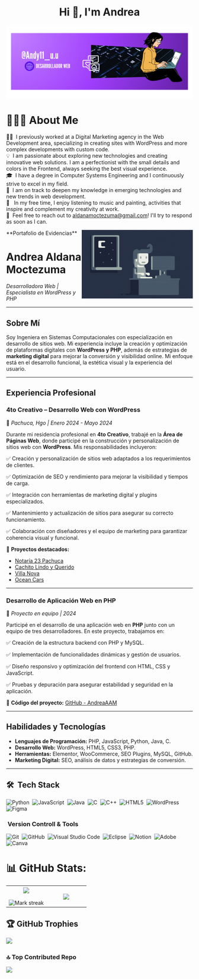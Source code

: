 
<h1 align="center">Hi 👋, I'm Andrea</h1>
<img src="https://github.com/AndyAAM/AndyAAM/blob/856b7c191703d0ee8317a4416e2d0f05530c334b/Andy.png">

#  👨🏻‍💻 About Me
👨‍💻 &nbsp;I previously worked at a Digital Marketing agency in the Web Development area, specializing in creating sites with WordPress and more complex developments with custom code.\
💡 &nbsp;I am passionate about exploring new technologies and creating innovative web solutions. I am a perfectionist with the small details and colors in the Frontend, always seeking the best visual experience.\
🎓 &nbsp;I have a degree in Computer Systems Engineering and I continuously strive to excel in my field.\
🌱 &nbsp;I am on track to deepen my knowledge in emerging technologies and new trends in web development.\
🎨 &nbsp; In my free time, I enjoy listening to music and painting, activities that inspire and complement my creativity at work.\
💬 &nbsp;Feel free to reach out to aldanamoctezuma@gmail.com! I'll try to respond as soon as I can.


<img alt="Night Coding" src="https://raw.githubusercontent.com/AVS1508/AVS1508/master/assets/Night-Coding.gif" align="right"/>
**Portafolio de Evidencias**

# **Andrea Aldana Moctezuma**  

*Desarrolladora Web | Especialista en WordPress y PHP*

---

## **Sobre Mí**

Soy Ingeniera en Sistemas Computacionales con especialización en desarrollo de sitios web. Mi experiencia incluye la creación y optimización de plataformas digitales con **WordPress y PHP**, además de estrategias de **marketing digital** para mejorar la conversión y visibilidad online. Mi enfoque está en el desarrollo funcional, la estética visual y la experiencia del usuario.

---

## **Experiencia Profesional**

### **4to Creativo – Desarrollo Web con WordPress**  

📍 *Pachuca, Hgo | Enero 2024 - Mayo 2024*

Durante mi residencia profesional en **4to Creativo**, trabajé en la **Área de Páginas Web**, donde participé en la construcción y personalización de sitios web con **WordPress**. Mis responsabilidades incluyeron:

✅ Creación y personalización de sitios web adaptados a los requerimientos de clientes.  

✅ Optimización de SEO y rendimiento para mejorar la visibilidad y tiempos de carga.  

✅ Integración con herramientas de marketing digital y plugins especializados.  

✅ Mantenimiento y actualización de sitios para asegurar su correcto funcionamiento.  

✅ Colaboración con diseñadores y el equipo de marketing para garantizar coherencia visual y funcional.  

🔗 **Proyectos destacados:**

- [Notaría 23 Pachuca](https://notaria23pachuca.com/)
- [Cachito Lindo y Querido](https://www.cachitolindoyquerido.com.mx/)
- [Villa Nova](https://villanova.com.m)
- [Ocean Cars](https://oceancars.com.mx/)

---

### **Desarrollo de Aplicación Web en PHP**  

📍 *Proyecto en equipo | 2024*

Participé en el desarrollo de una aplicación web en **PHP** junto con un equipo de tres desarrolladores. En este proyecto, trabajamos en:

✅ Creación de la estructura backend con PHP y MySQL.  

✅ Implementación de funcionalidades dinámicas y gestión de usuarios.  

✅ Diseño responsivo y optimización del frontend con HTML, CSS y JavaScript.  

✅ Pruebas y depuración para asegurar estabilidad y seguridad en la aplicación.  

🔗 **Código del proyecto:** [GitHub - AndreaAAM](https://github.com/AndyAAM)

---

## **Habilidades y Tecnologías**

- **Lenguajes de Programación:** PHP, JavaScript, Python, Java, C.  
- **Desarrollo Web:** WordPress, HTML5, CSS3, PHP.  
- **Herramientas:** Elementor, WooCommerce, SEO Plugins, MySQL, GitHub.  
- **Marketing Digital:** SEO, análisis de datos y estrategias de conversión.  

---

## 🛠 &nbsp;Tech Stack

![Python](https://img.shields.io/badge/python-3670A0?style=for-the-badge&logo=python&logoColor=ffdd54)&nbsp;
![JavaScript](https://img.shields.io/badge/javascript-%23323330.svg?style=for-the-badge&logo=javascript&logoColor=%23F7DF1E)&nbsp;
![Java](https://img.shields.io/badge/java-%23ED8B00.svg?style=for-the-badge&logo=java&logoColor=white)&nbsp;
![C](https://img.shields.io/badge/c-%2300599C.svg?style=for-the-badge&logo=c&logoColor=white)&nbsp;
![C++](https://img.shields.io/badge/c++-%2300599C.svg?style=for-the-badge&logo=c%2B%2B&logoColor=white)&nbsp;
![HTML5](https://img.shields.io/badge/html5-%23E34F26.svg?style=for-the-badge&logo=html5&logoColor=white)&nbsp;
![WordPress](https://img.shields.io/badge/WordPress-%23117AC9.svg?style=for-the-badge&logo=WordPress&logoColor=white)&nbsp;
![Figma](https://img.shields.io/badge/figma-%23F24E1E.svg?style=for-the-badge&logo=figma&logoColor=white)&nbsp;

### &nbsp;Version Controll & Tools 

![Git](https://img.shields.io/badge/git-%23F05033.svg?style=for-the-badge&logo=git&logoColor=white)&nbsp;
![GitHub](https://img.shields.io/badge/github-%23121011.svg?style=for-the-badge&logo=github&logoColor=white)&nbsp;
![Visual Studio Code](https://img.shields.io/badge/Visual%20Studio%20Code-0078d7.svg?style=for-the-badge&logo=visual-studio-code&logoColor=white)&nbsp;
![Eclipse](https://img.shields.io/badge/Eclipse-FE7A16.svg?style=for-the-badge&logo=Eclipse&logoColor=white)&nbsp;
![Notion](https://img.shields.io/badge/Notion-%23000000.svg?style=for-the-badge&logo=notion&logoColor=white)&nbsp;
![Adobe](https://img.shields.io/badge/adobe-%23FF0000.svg?style=for-the-badge&logo=adobe&logoColor=white)&nbsp;
![Canva](https://img.shields.io/badge/Canva-%2300C4CC.svg?style=for-the-badge&logo=Canva&logoColor=white)&nbsp;

# 📊 GitHub Stats:
<table align="center">
<tr border="none">
<td width="50%" align="center">
  
  <img  align="center"  src="https://github-readme-stats.vercel.app/api?username=AndyAAM&theme=great-gatsby&hide_border=false&include_all_commits=false&count_private=false" />
  <br></br>
  <img  title="🔥 Get streak stats for your profile at git.io/streak-stats" alt="Mark streak" src="https://github-readme-streak-stats.herokuapp.com/?user=AndyAAM&theme=great-gatsby&hide_border=false" /> 
</td>

<td width="50%" align="center">

  <img  align="center"  src="https://github-readme-stats.vercel.app/api/top-langs/?username=AndyAAM&theme=great-gatsby&hide_border=false&include_all_commits=false&count_private=false&layout=compact"/>
  
  </td>
</tr>
</table>


## 🏆 GitHub Trophies
![](https://github-profile-trophy.vercel.app/?username=AndyAAM&theme=rose_pine&no-frame=false&no-bg=true&margin-w=4)

### 🔝 Top Contributed Repo
![](https://github-contributor-stats.vercel.app/api?username=AndyAAM&limit=5&theme=dark&combine_all_yearly_contributions=true)

<!--
**AndyAAM/AndyAAM** is a ✨ _special_ ✨ repository because its `README.md` (this file) appears on your GitHub profile.

Here are some ideas to get you started:

- 🔭 I’m currently working on ...
- 🌱 I’m currently learning ...
- 👯 I’m looking to collaborate on ...
- 🤔 I’m looking for help with ...
- 💬 Ask me about ...
- 📫 How to reach me: ...
- 😄 Pronouns: ...
- ⚡ Fun fact: ...
-->

